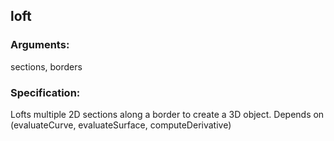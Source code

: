 ## loft
### Arguments: 
sections, borders
### Specification: 
Lofts multiple 2D sections along a border to create a 3D object. Depends on (evaluateCurve, evaluateSurface, computeDerivative)
